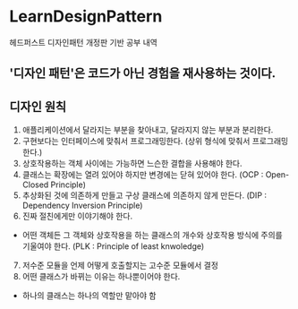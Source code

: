 # LearnDesignPattern
헤드퍼스트 디자인패턴 개정판 기반 공부 내역

## **'디자인 패턴'은 코드가 아닌 경험을 재사용하는 것이다.**


## 디자인 원칙 
1. 애플리케이션에서 달라지는 부분을 찾아내고, 달라지지 않는 부분과 분리한다.
2. 구현보다는 인터페이스에 맞춰서 프로그래밍한다. (상위 형식에 맞춰서 프로그래밍한다.)
3. 상호작용하는 객체 사이에는 가능하면 느슨한 결합을 사용해야 한다.
4. 클래스는 확장에는 열려 있어야 하지만 변경에는 닫혀 있어야 한다. (OCP : Open-Closed Principle)
5. 추상화된 것에 의존하게 만들고 구상 클래스에 의존하지 않게 만든다. (DIP : Dependency Inversion Principle)
6. 진짜 절친에게만 이야기해야 한다.
- 어떤 객체든 그 객체와 상호작용을 하는 클래스의 개수와 상호작용 방식에 주의를 기울여야 한다. (PLK : Principle of least knwoledge)
7. 저수준 모듈을 언제 어떻게 호출할지는 고수준 모듈에서 결정
8. 어떤 클래스가 바뀌는 이유는 하나뿐이어야 한다.
- 하나의 클래스는 하나의 역할만 맡아야 함

